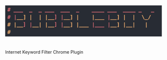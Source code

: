 <p align="center">
	<img src="https://github.com/SierraII/BubbleBoy/blob/master/config/logo.png" alt=""/>
</p>

#
Internet Keyword Filter Chrome Plugin
